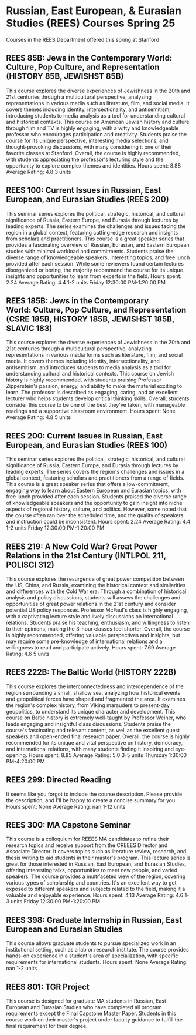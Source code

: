 # Russian, East European, & Eurasian Studies (REES) Courses Spring 25 
Courses in the REES Department offered this spring at Stanford
 ## REES 85B: Jews in the Contemporary World:  Culture, Pop Culture, and Representation (HISTORY 85B, JEWISHST 85B)
This course explores the diverse experiences of Jewishness in the 20th and 21st centuries through a multicultural perspective, analyzing representations in various media such as literature, film, and social media. It covers themes including identity, intersectionality, and antisemitism, introducing students to media analysis as a tool for understanding cultural and historical contexts.
This course on American Jewish history and culture through film and TV is highly engaging, with a witty and knowledgeable professor who encourages participation and creativity. Students praise the course for its unique perspective, interesting media selections, and thought-provoking discussions, with many considering it one of their favorite classes at Stanford. Overall, the course is highly recommended, with students appreciating the professor's lecturing style and the opportunity to explore complex themes and identities.
Hours spent: 8.88
Average Rating: 4.8
3 units
## REES 100: Current Issues in Russian, East European, and Eurasian Studies (REES 200)
This seminar series explores the political, strategic, historical, and cultural significance of Russia, Eastern Europe, and Eurasia through lectures by leading experts. The series examines the challenges and issues facing the region in a global context, featuring cutting-edge research and insights from scholars and practitioners.
This course is a great speaker series that provides a fascinating overview of Russian, Eurasian, and Eastern European studies with minimal workload and commitments. Students praise the diverse range of knowledgeable speakers, interesting topics, and free lunch provided after each session. While some reviewers found certain lectures disorganized or boring, the majority recommend the course for its unique insights and opportunities to learn from experts in the field.
Hours spent: 2.24
Average Rating: 4.4
1-2 units
Friday 12:30:00 PM-1:20:00 PM
## REES 185B: Jews in the Contemporary World: Culture, Pop Culture, and Representation (CSRE 185B, HISTORY 185B, JEWISHST 185B, SLAVIC 183)
This course explores the diverse experiences of Jewishness in the 20th and 21st centuries through a multicultural perspective, analyzing representations in various media forms such as literature, film, and social media. It covers themes including identity, intersectionality, and antisemitism, and introduces students to media analysis as a tool for understanding cultural and historical contexts.
This course on Jewish history is highly recommended, with students praising Professor Zipperstein's passion, energy, and ability to make the material exciting to learn. The professor is described as engaging, caring, and an excellent lecturer who helps students develop critical thinking skills. Overall, students consider this course to be one of the best they've taken, with manageable readings and a supportive classroom environment.
Hours spent: None
Average Rating: 4.8
5 units
## REES 200: Current Issues in Russian, East European, and Eurasian Studies (REES 100)
This seminar series explores the political, strategic, historical, and cultural significance of Russia, Eastern Europe, and Eurasia through lectures by leading experts. The series covers the region's challenges and issues in a global context, featuring scholars and practitioners from a range of fields.
This course is a great speaker series that offers a low-commitment, engaging way to learn about Eastern European and Eurasian topics, with free lunch provided after each session. Students praised the diverse range of knowledgeable speakers and the opportunity to gain insight into niche aspects of regional history, culture, and politics. However, some noted that the course often ran over the scheduled time, and the quality of speakers and instruction could be inconsistent.
Hours spent: 2.24
Average Rating: 4.4
1-2 units
Friday 12:30:00 PM-1:20:00 PM
## REES 219: A New Cold War? Great Power Relations in the 21st Century (INTLPOL 211, POLISCI 312)
This course explores the resurgence of great power competition between the US, China, and Russia, examining the historical context and similarities and differences with the Cold War era. Through a combination of historical analysis and policy discussions, students will assess the challenges and opportunities of great power relations in the 21st century and consider potential US policy responses.
Professor McFaul's class is highly engaging, with a captivating lecture style and lively discussions on international relations. Students praise his teaching, enthusiasm, and willingness to listen to their opinions, making the 3-hour classes feel shorter. Overall, the course is highly recommended, offering valuable perspectives and insights, but may require some pre-knowledge of international relations and a willingness to read and participate actively.
Hours spent: 7.69
Average Rating: 4.6
5 units
## REES 222B: The Baltic World (HISTORY 222B)
This course explores the interconnectedness and interdependence of the region surrounding a small, shallow sea, analyzing how historical events and geopolitical forces have shaped and fragmented the area. It examines the region's complex history, from Viking marauders to present-day geopolitics, to understand its unique character and development.
This course on Baltic history is extremely well-taught by Professor Weiner, who leads engaging and insightful class discussions. Students praise the course's fascinating and relevant content, as well as the excellent guest speakers and open-ended final research paper. Overall, the course is highly recommended for its unique and vital perspective on history, democracy, and international relations, with many students finding it inspiring and eye-opening.
Hours spent: 8.85
Average Rating: 5.0
3-5 units
Thursday 1:30:00 PM-4:20:00 PM
## REES 299: Directed Reading
It seems like you forgot to include the course description. Please provide the description, and I'll be happy to create a concise summary for you.
Hours spent: None
Average Rating: nan
1-12 units
## REES 300: MA Capstone Seminar
This course is a colloquium for REEES MA candidates to refine their research topics and receive support from the CREEES Director and Associate Director. It covers topics such as literature review, research, and thesis writing to aid students in their master's program.
This lecture series is great for those interested in Russian, East European, and Eurasian Studies, offering interesting talks, opportunities to meet new people, and varied speakers. The course provides a multifaceted view of the region, covering various types of scholarship and countries. It's an excellent way to get exposed to different speakers and subjects related to the field, making it a valuable and enjoyable experience.
Hours spent: 4.13
Average Rating: 4.6
1-3 units
Friday 12:30:00 PM-1:20:00 PM
## REES 398: Graduate Internship in Russian, East European and Eurasian Studies
This course allows graduate students to pursue specialized work in an institutional setting, such as a lab or research institute. The course provides hands-on experience in a student's area of specialization, with specific requirements for international students.
Hours spent: None
Average Rating: nan
1-2 units
## REES 801: TGR Project
This course is designed for graduate MA students in Russian, East European and Eurasian Studies who have completed all program requirements except the Final Capstone Master Paper. Students in this course work on their master's project under faculty guidance to fulfill the final requirement for their degree.